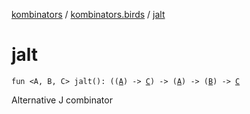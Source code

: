 [kombinators](../index.md) / [kombinators.birds](index.md) / [jalt](./jalt.md)

# jalt

`fun <A, B, C> jalt(): ((`[`A`](jalt.md#A)`) -> `[`C`](jalt.md#C)`) -> (`[`A`](jalt.md#A)`) -> (`[`B`](jalt.md#B)`) -> `[`C`](jalt.md#C)

Alternative J combinator

